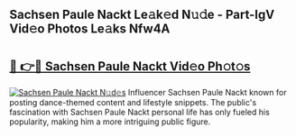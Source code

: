 ## Sachsen Paule Nackt Le𝚊k𝚎d N𝚞𝚍e - Part-IgV Vid𝚎o Photos Le𝚊ks Nfw4A

# <h2><a href="http://fb450dr.evod.top/?m=Sachsen+Paule+Nackt">🔗 👉🔴 Sachsen Paule Nackt Vid𝚎o Ph𝚘t𝚘s</a></h2>

[![Sachsen Paule Nackt N𝚞d𝚎s](https://i.imgur.com/8V9OHl7.gif)](http://fb450dr.evod.top/?m=Sachsen+Paule+Nackt)
Influencer Sachsen Paule Nackt known for posting dance-themed content and lifestyle snippets. The public's fascination with Sachsen Paule Nackt personal life has only fueled his popularity, making him a more intriguing public figure. 
